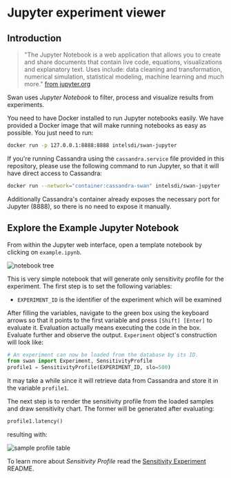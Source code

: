 <!--
 Copyright (c) 2017 Intel Corporation

 Licensed under the Apache License, Version 2.0 (the "License");
 you may not use this file except in compliance with the License.
 You may obtain a copy of the License at

      http://www.apache.org/licenses/LICENSE-2.0

 Unless required by applicable law or agreed to in writing, software
 distributed under the License is distributed on an "AS IS" BASIS,
 WITHOUT WARRANTIES OR CONDITIONS OF ANY KIND, either express or implied.
 See the License for the specific language governing permissions and
 limitations under the License.
-->

# Jupyter experiment viewer

## Introduction

> "The Jupyter Notebook is a web application that allows you to create and share documents that contain live code, equations, visualizations and explanatory text. Uses include: data cleaning and transformation, numerical simulation, statistical modeling, machine learning and much more." [from jupyter.org](http://jupyter.org/)

Swan uses *Jupyter Notebook* to filter, process and visualize results from experiments.

You need to have Docker installed to run Jupyter notebooks easily. We have provided a Docker image that will make running notebooks as easy as possible. You just need to run:

```sh
docker run -p 127.0.0.1:8888:8888 intelsdi/swan-jupyter
```
If you're running Cassandra using the `cassandra.service` file provided in this repository, please use the following command to run Jupyter, so that it will have direct access to Cassandra:
```sh
docker run --network="container:cassandra-swan" intelsdi/swan-jupyter 
``` 
Additionally Cassandra's container already exposes the necessary port for Jupyter (8888), so there is no need to expose it manually.

## Explore the Example Jupyter Notebook

From within the Jupyter web interface, open a template notebook by clicking on `example.ipynb`.

![notebook tree](/images/jupter-tree.png)

This is very simple notebook that will generate only sensitivity profile for the experiment.
The first step is to set the following variables:
- `EXPERIMENT_ID` is the identifier of the experiment which will be examined

After filling the variables, navigate to the green box using the keyboard arrows so that it points to the first variable and press `[Shift] [Enter]` to evaluate it. Evaluation actually means executing the code in the box. Evaluate further and observe the output. `Experiment` object's construction will look like:

```python
# An experiment can now be loaded from the database by its ID.
from swan import Experiment, SensitivityProfile
profile1 = SensitivityProfile(EXPERIMENT_ID, slo=500)
```
It may take a while since it will retrieve data from Cassandra and store it in the variable `profile1`.

The next step is to render the sensitivity profile from the loaded samples and draw sensitivity chart. The former will be generated after evaluating:

```python
profile1.latency()
```

resulting with:

![sample profile table](/images/jupyter-profile1-table.png)

To learn more about *Sensitivity Profile* read the [Sensitivity Experiment](experiments/memcached-sensitivity-profile/README.md) README.
